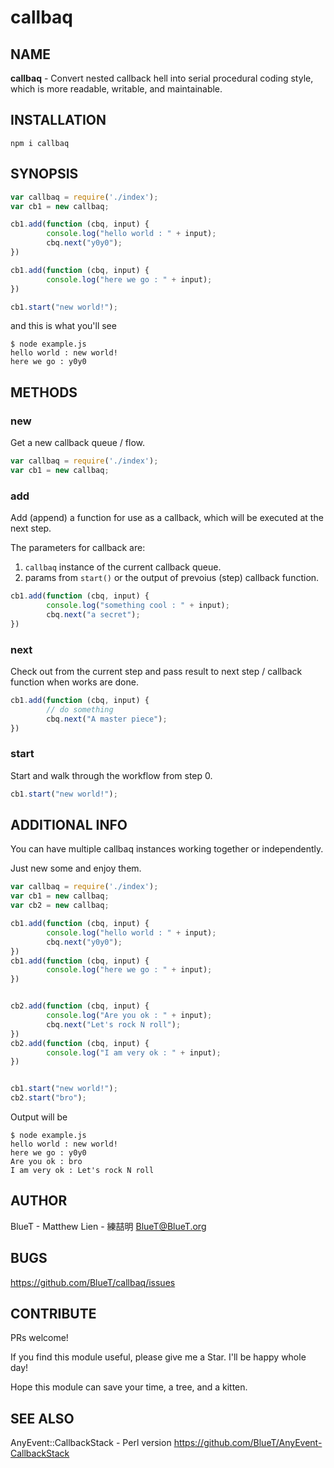 # callbaq

## NAME

**callbaq** - Convert nested callback hell into serial procedural coding style, which is more readable, writable, and maintainable.


## INSTALLATION

`npm i callbaq`

## SYNOPSIS

```javascript
var callbaq = require('./index');
var cb1 = new callbaq;

cb1.add(function (cbq, input) {
        console.log("hello world : " + input);
        cbq.next("y0y0");
})

cb1.add(function (cbq, input) {
        console.log("here we go : " + input);
})

cb1.start("new world!");
```

and this is what you'll see

```
$ node example.js 
hello world : new world!
here we go : y0y0
```

## METHODS

### **new**

Get a new callback queue / flow.

```javascript
var callbaq = require('./index');
var cb1 = new callbaq;
```

### **add**

Add (append) a function for use as a callback, which will be executed at the next step.

The parameters for callback are:
1. `callbaq` instance of the current callback queue.
2. params from `start()` or the output of prevoius (step) callback function.

```javascript
cb1.add(function (cbq, input) {
        console.log("something cool : " + input);
        cbq.next("a secret");
})
```


### **next**

Check out from the current step and pass result to next step / callback function when works are done.

```javascript
cb1.add(function (cbq, input) {
        // do something
        cbq.next("A master piece");
})
```

### **start**

Start and walk through the workflow from step 0.

```javascript
cb1.start("new world!");
```

## ADDITIONAL INFO

You can have multiple callbaq instances working together or independently.

Just new some and enjoy them.

```javascript
var callbaq = require('./index');
var cb1 = new callbaq;
var cb2 = new callbaq;

cb1.add(function (cbq, input) {
        console.log("hello world : " + input);
        cbq.next("y0y0");
})
cb1.add(function (cbq, input) {
        console.log("here we go : " + input);
})


cb2.add(function (cbq, input) {
        console.log("Are you ok : " + input);
        cbq.next("Let's rock N roll");
})
cb2.add(function (cbq, input) {
        console.log("I am very ok : " + input);
})


cb1.start("new world!");
cb2.start("bro");
```

Output will be

```
$ node example.js 
hello world : new world!
here we go : y0y0
Are you ok : bro
I am very ok : Let's rock N roll
```

## AUTHOR

BlueT - Matthew Lien - 練喆明 <BlueT@BlueT.org>

## BUGS

https://github.com/BlueT/callbaq/issues

## CONTRIBUTE

PRs welcome!

If you find this module useful, please give me a Star. I'll be happy whole day!

Hope this module can save your time, a tree, and a kitten.

## SEE ALSO

AnyEvent::CallbackStack - Perl version https://github.com/BlueT/AnyEvent-CallbackStack